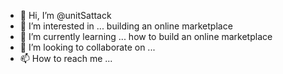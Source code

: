 - 👋 Hi, I’m @unitSattack
- 👀 I’m interested in ... building an online marketplace
- 🌱 I’m currently learning ... how to build an online marketplace
- 💞️ I’m looking to collaborate on ...
- 📫 How to reach me ... 

<!---
unitSattack/unitSattack is a ✨ special ✨ repository because its `README.md` (this file) appears on your GitHub profile.
You can click the Preview link to take a look at your changes.
--->

